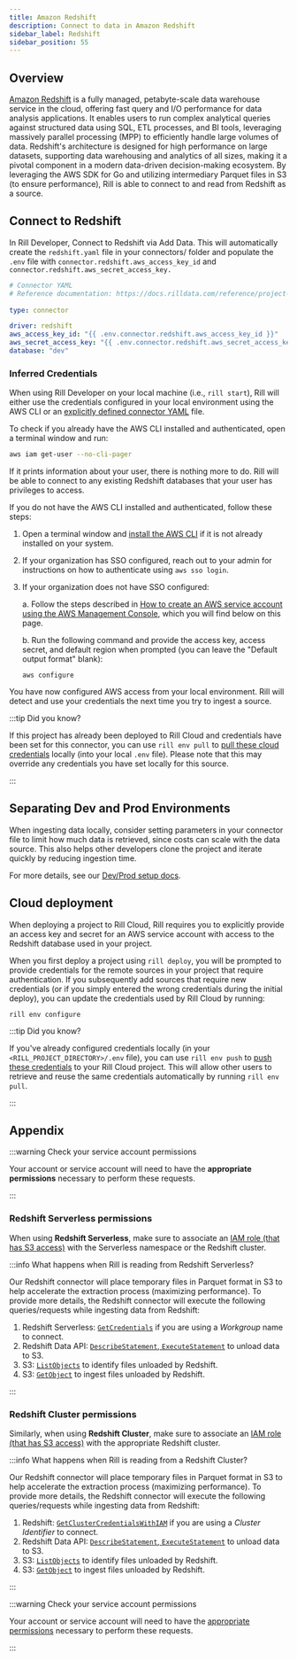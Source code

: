 ```yaml
---
title: Amazon Redshift
description: Connect to data in Amazon Redshift
sidebar_label: Redshift
sidebar_position: 55
---
```


<!-- WARNING: There are links to this page in source code. If you move it, find and replace the links and consider adding a redirect in docusaurus.config.js. -->

## Overview

[Amazon Redshift](https://docs.aws.amazon.com/redshift/) is a fully managed, petabyte-scale data warehouse service in the cloud, offering fast query and I/O performance for data analysis applications. It enables users to run complex analytical queries against structured data using SQL, ETL processes, and BI tools, leveraging massively parallel processing (MPP) to efficiently handle large volumes of data. Redshift's architecture is designed for high performance on large datasets, supporting data warehousing and analytics of all sizes, making it a pivotal component in a modern data-driven decision-making ecosystem. By leveraging the AWS SDK for Go and utilizing intermediary Parquet files in S3 (to ensure performance), Rill is able to connect to and read from Redshift as a source.


## Connect to Redshift

In Rill Developer, Connect to Redshift via Add Data. This will automatically create the `redshift.yaml` file in your connectors/ folder and populate the `.env` file with `connector.redshift.aws_access_key_id` and `connector.redshift.aws_secret_access_key.`

```yaml
# Connector YAML
# Reference documentation: https://docs.rilldata.com/reference/project-files/connectors
  
type: connector

driver: redshift
aws_access_key_id: "{{ .env.connector.redshift.aws_access_key_id }}"
aws_secret_access_key: "{{ .env.connector.redshift.aws_secret_access_key }}"
database: "dev"
```

### Inferred Credentials

When using Rill Developer on your local machine (i.e., `rill start`), Rill will either use  the credentials configured in your local environment using the AWS CLI or an [explicitly defined connector YAML](/reference/project-files/connectors#redshift) file.

To check if you already have the AWS CLI installed and authenticated, open a terminal window and run:
```bash
aws iam get-user --no-cli-pager
```
If it prints information about your user, there is nothing more to do. Rill will be able to connect to any existing Redshift databases that your user has privileges to access.

If you do not have the AWS CLI installed and authenticated, follow these steps:

1. Open a terminal window and [install the AWS CLI](https://docs.aws.amazon.com/cli/latest/userguide/getting-started-install.html) if it is not already installed on your system.

2. If your organization has SSO configured, reach out to your admin for instructions on how to authenticate using `aws sso login`.

3. If your organization does not have SSO configured:

    a. Follow the steps described in [How to create an AWS service account using the AWS Management Console](./s3#how-to-create-an-aws-service-account-using-the-aws-management-console), which you will find below on this page.

    b. Run the following command and provide the access key, access secret, and default region when prompted (you can leave the "Default output format" blank):
    ```
    aws configure
    ```

You have now configured AWS access from your local environment. Rill will detect and use your credentials the next time you try to ingest a source.

:::tip Did you know?

If this project has already been deployed to Rill Cloud and credentials have been set for this connector, you can use `rill env pull` to [pull these cloud credentials](/connect/credentials/#rill-env-pull) locally (into your local `.env` file). Please note that this may override any credentials you have set locally for this source.

:::

## Separating Dev and Prod Environments

When ingesting data locally, consider setting parameters in your connector file to limit how much data is retrieved, since costs can scale with the data source. This also helps other developers clone the project and iterate quickly by reducing ingestion time.

For more details, see our [Dev/Prod setup docs](/connect/templating).

## Cloud deployment

When deploying a project to Rill Cloud, Rill requires you to explicitly provide an access key and secret for an AWS service account with access to the Redshift database used in your project.

When you first deploy a project using `rill deploy`, you will be prompted to provide credentials for the remote sources in your project that require authentication. If you subsequently add sources that require new credentials (or if you simply entered the wrong credentials during the initial deploy), you can update the credentials used by Rill Cloud by running:
```
rill env configure
```

:::tip Did you know?

If you've already configured credentials locally (in your `<RILL_PROJECT_DIRECTORY>/.env` file), you can use `rill env push` to [push these credentials](/connect/credentials#rill-env-push) to your Rill Cloud project. This will allow other users to retrieve and reuse the same credentials automatically by running `rill env pull`.

:::

## Appendix

:::warning Check your service account permissions

Your account or service account will need to have the **appropriate permissions** necessary to perform these requests.

:::

### Redshift Serverless permissions
When using **Redshift Serverless**, make sure to associate an [IAM role (that has S3 access)](https://docs.aws.amazon.com/redshift/latest/mgmt/serverless-iam.html) with the Serverless namespace or the Redshift cluster.

:::info What happens when Rill is reading from Redshift Serverless?

Our Redshift connector will place temporary files in Parquet format in S3 to help accelerate the extraction process (maximizing performance). To provide more details, the Redshift connector will execute the following queries/requests while ingesting data from Redshift:

1. Redshift Serverless: [`GetCredentials`](https://docs.aws.amazon.com/redshift-data/latest/APIReference/API_ExecuteStatement.html) if you are using a _Workgroup_ name to connect.
2. Redshift Data API: [`DescribeStatement`, `ExecuteStatement`](https://docs.aws.amazon.com/redshift-data/latest/APIReference/API_ExecuteStatement.html) to unload data to S3.
3. S3: [`ListObjects`](https://docs.aws.amazon.com/AmazonS3/latest/API/API_ListObjects.html) to identify files unloaded by Redshift.
4. S3: [`GetObject`](https://docs.aws.amazon.com/AmazonS3/latest/API/API_GetObject.html) to ingest files unloaded by Redshift.

:::

### Redshift Cluster permissions

Similarly, when using **Redshift Cluster**, make sure to associate an [IAM role (that has S3 access)](https://docs.aws.amazon.com/redshift/latest/mgmt/redshift-iam-authentication-access-control.html) with the appropriate Redshift cluster.

:::info What happens when Rill is reading from a Redshift Cluster?

Our Redshift connector will place temporary files in Parquet format in S3 to help accelerate the extraction process (maximizing performance). To provide more details, the Redshift connector will execute the following queries/requests while ingesting data from Redshift:

1. Redshift: [`GetClusterCredentialsWithIAM`](https://docs.aws.amazon.com/redshift-data/latest/APIReference/API_ExecuteStatement.html) if you are using a _Cluster Identifier_ to connect.
2. Redshift Data API: [`DescribeStatement`, `ExecuteStatement`](https://docs.aws.amazon.com/redshift-data/latest/APIReference/API_ExecuteStatement.html) to unload data to S3.
3. S3: [`ListObjects`](https://docs.aws.amazon.com/AmazonS3/latest/API/API_ListObjects.html) to identify files unloaded by Redshift.
4. S3: [`GetObject`](https://docs.aws.amazon.com/AmazonS3/latest/API/API_GetObject.html) to ingest files unloaded by Redshift.

:::

:::warning Check your service account permissions

Your account or service account will need to have the <u>appropriate permissions</u> necessary to perform these requests.

:::


